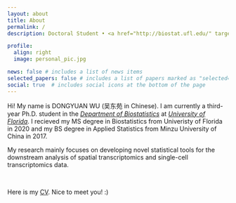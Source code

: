 ```yaml
---
layout: about
title: About
permalink: /
description: Doctoral Student • <a href="http://biostat.ufl.edu/" target="_blank">Department of Biostatistics</a> • <a href="http://ufl.edu/" target="_blank">University of Florida</a>

profile:
  align: right
  image: personal_pic.jpg

news: false # includes a list of news items
selected_papers: false # includes a list of papers marked as "selected={true}"
social: true  # includes social icons at the bottom of the page
---
```


<p>Hi! My name is DONGYUAN WU (吴东苑 in Chinese). I am currently a third-year Ph.D. student in the <i><a href="http://biostat.ufl.edu/" target="_blank">Department of Biostatistics</a></i> at <i><a href="http://ufl.edu/" target="_blank">University of Florida</a></i>.
I recieved my MS degree in Biostatistics from Univeristy of Florida in 2020 and my BS degree in Applied Statistics from Minzu University of China in 2017.</p>

<p>My research mainly focuses on developing novel statistical tools for the downstream analysis of spatial transcriptomics and single-cell transcriptomics data.</p>

<br>
<p>Here is my <a href="/assets/pdf/CV.pdf" target="_blank">CV</a>. Nice to meet you! :)</p>
